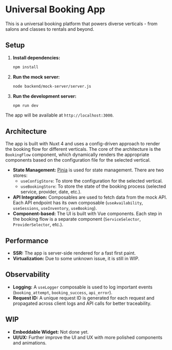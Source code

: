 # Universal Booking App

This is a universal booking platform that powers diverse verticals - from salons and classes to rentals and beyond.

## Setup

1.  **Install dependencies:**

    ```bash
    npm install
    ```

2.  **Run the mock server:**

    ```bash
    node backend/mock-server/server.js
    ```

3.  **Run the development server:**

    ```bash
    npm run dev
    ```

The app will be available at `http://localhost:3000`.

## Architecture

The app is built with Nuxt 4 and uses a config-driven approach to render the booking flow for different verticals. The core of the architecture is the `BookingFlow` component, which dynamically renders the appropriate components based on the configuration file for the selected vertical.

-   **State Management:** [Pinia](https://pinia.vuejs.org/) is used for state management. There are two stores:
    -   `useConfigStore`: To store the configuration for the selected vertical.
    -   `useBookingStore`: To store the state of the booking process (selected service, provider, date, etc.).
-   **API Integration:** Composables are used to fetch data from the mock API. Each API endpoint has its own composable (`useAvailability`, `useSessions`, `useInventory`, `useBooking`).
-   **Component-based:** The UI is built with Vue components. Each step in the booking flow is a separate component (`ServiceSelector`, `ProviderSelector`, etc.).

## Performance

-   **SSR:** The app is server-side rendered for a fast first paint.
-   **Virtualization:** Due to some unknown issue, it is still in WIP.

## Observability

-   **Logging:** A `useLogger` composable is used to log important events (`booking_attempt`, `booking_success`, `api_error`).
-   **Request ID:** A unique request ID is generated for each request and propagated across client logs and API calls for better traceability.

## WIP

-   **Embeddable Widget:** Not done yet.
-   **UI/UX:** Further improve the UI and UX with more polished components and animations.
